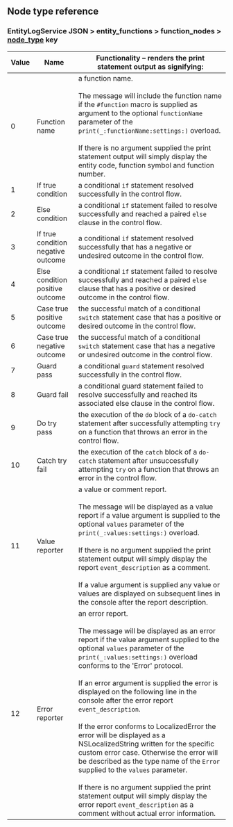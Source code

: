 ## Node type reference

### EntityLogService JSON > entity_functions  > function_nodes > [node_type](EntityLogService.md#node_type ) key

| Value | Name                               | Functionality – renders the print statement output as signifying: |
| ----- | ---------------------------------- | ------------------------------------------------------------ |
| 0     | Function name                      | a function name.<br/><br/>The message will include the function name if the `#function` macro is supplied as argument to the optional `functionName` parameter of the `print(_:functionName:settings:)` overload.<br/><br/>If there is no argument supplied the print statement output will simply display the entity code, function symbol and function number. |
| 1     | If true condition                  | a conditional `if` statement resolved successfully in the control flow. |
| 2     | Else condition                     | a conditional `if` statement failed to resolve successfully and reached a paired `else` clause in the control flow. |
| 3     | If true condition negative outcome | a conditional `if` statement resolved successfully that has a negative or undesired outcome in the control flow. |
| 4     | Else condition positive outcome    | a conditional `if` statement failed to resolve successfully and reached a paired `else` clause that has a positive or desired outcome in the control flow. |
| 5     | Case true positive outcome         | the successful match of a conditional `switch` statement case that has a positive or desired outcome in the control flow. |
| 6     | Case true negative outcome         | the successful match of a conditional `switch` statement case that has a negative or undesired outcome in the control flow. |
| 7     | Guard pass                         | a conditional `guard` statement resolved successfully in the control flow. |
| 8     | Guard fail                         | a conditional guard statement failed to resolve successfully and reached its associated else clause in the control flow. |
| 9     | Do try pass                        | the execution of the `do` block of a `do-catch` statement after successfully attempting `try` on a function that throws an error in the control flow. |
| 10    | Catch try fail                     | the execution of the `catch` block of a `do-catch` statement after unsuccessfully attempting `try` on a function that throws an error in the control flow. |
| 11    | Value reporter                     | a value or comment report.<br /><br />The message will be displayed as a value report if a value argument is supplied to the optional `values` parameter of the `print(_:values:settings:)` overload.<br /><br />If there is no argument supplied the print statement output will simply display the report `event_description` as a comment.<br /><br />If a value argument is supplied any value or values are displayed on subsequent lines in the console after the report description. |
| 12    | Error reporter                     | an error report.<br /><br />The message will be displayed as an error report if the value argument supplied to the optional `values` parameter of the `print(_:values:settings:)` overload conforms to the 'Error' protocol.<br /><br />If an error argument is supplied the error is displayed on the following line in the console after the error report `event_description`.<br /><br />If the error conforms to LocalizedError the error will be displayed as a NSLocalizedString written for the specific custom error case. Otherwise the error will be described as the type name of the `Error` supplied to the `values` parameter.<br /><br />If there is no argument supplied the print statement output will simply display the error report `event_description` as a comment without actual error information. |

